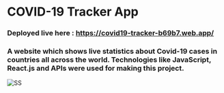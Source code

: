 # COVID-19 Tracker App

### Deployed live here : https://covid19-tracker-b69b7.web.app/ 

### A website which shows live statistics about Covid-19 cases in countries all across the world. Technologies like JavaScript, React.js and APIs were used for making this project.

![SS](https://user-images.githubusercontent.com/68097808/124017919-e9131b80-da04-11eb-9e67-303e68b85c1a.png)
